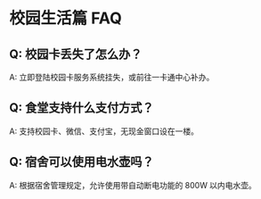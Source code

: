 # 校园生活篇 FAQ

## Q: 校园卡丢失了怎么办？
A: 立即登陆校园卡服务系统挂失，或前往一卡通中心补办。

## Q: 食堂支持什么支付方式？
A: 支持校园卡、微信、支付宝，无现金窗口设在一楼。

## Q: 宿舍可以使用电水壶吗？
A: 根据宿舍管理规定，允许使用带自动断电功能的 800W 以内电水壶。 